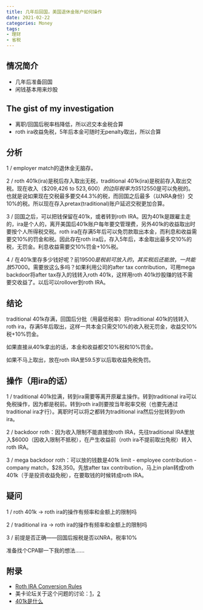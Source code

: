 ```yaml
---
title: 几年后回国，美国退休金账户如何操作
date: 2021-02-22
categories: Money
tags:
- 理财
- 省税
---
```


## 情况简介

- 几年后准备回国
- 闲钱基本用来炒股



## The gist of my investigation

- 离职/回国后税率档降低，所以迟交本金税合算
- roth ira收益免税，5年后本金可随时无penalty取出，所以合算



## 分析

1 / employer match的退休金无脑存。

2 / roth 401k(ira)是税后存入取出无税，traditional 401k(ira)是税前存入取出交税。现在收入（$209,426 to $523,600）的边际税率为35%+9.3%。而回国后税务身份转为NRA税率为10%，并且回国那年若以RA报税，前$12550是可以免税的。也就是说如果现在交税最多要交44.3%的税，而回国之后最多（以NRA身份）交10%的税。所以现在存入pretax(traditional)账户延迟交税更加合算。

3 / 回国之后，可以把钱保留在401k，或者转到roth IRA。因为401k是跟雇主走的，ira是个人的，离开美国后401k账户每年要交管理费，另外401k的收益取出时要按个人所得税交税。roth ira在存满5年后可以免罚款取出本金，而利息和收益需要交10%的罚金和税。因此存在roth ira后，存入5年后，本金取出最多交10%的税，无罚金。利息收益需要交10%罚金+10%税。

4 / 在401k里存多少钱好呢？前$19500是税前可放入的，其实税后还能放，一共能放$57000。需要放这么多吗？如果利用公司的after tax contribution，可用mega backdoor将after tax存入的钱转入roth 401k，这样用roth 401k炒股赚的钱不需要交收益了。以后可以rollover到roth IRA。



## 结论

traditional 401k存满，回国后分批（用最低税率）将traditional 401k的钱转入roth ira，存满5年后取出，这样一共本金只需交10%的收入税无罚金，收益交10%税+10%罚金。

如果直接从401k拿出的话，本金和收益都交10%税和10%罚金。

如果不马上取出，放在roth IRA里59.5岁以后取收益免税免罚。



## 操作（用ira的话）

1 / traditional 401k拉满，转到ira需要等离开原雇主操作。转到traditional ira可以免税操作，因为都是税前。转到roth ira则要按当年税率交税（也要先通过traditional ira才行）。离职时可以将之都转为traditional ira然后分批转到roth ira。

2 / backdoor roth：因为收入限制不能直接放roth IRA，先往traditional IRA里放入$6000（因收入限制不抵税），在产生收益前（roth ira不提前取出免税）转入roth IRA。

3 / mega backdoor roth：可以放的钱数是401k limit - employee contribution - company match，$28,350。先放after tax contribution，马上in plan转成roth 401k（于是投资收益免税），在要取钱的时候转成roth IRA。



## 疑问

1 / roth 401k -> roth ira的操作有频率和金额上的限制吗

2 / traditional ira -> roth ira的操作有频率和金额上的限制吗

3 / 前提是否正确——回国后报税是否以NRA，税率10%

准备找个CPA聊一下我的想法……



## 附录

- [Roth IRA Conversion Rules](https://www.investopedia.com/roth-ira-conversion-rules-4770480)
- 美卡论坛关于这个问题的讨论：[1](https://forum.uscreditcardguide.com/t/topic/15852/19)，[2](https://forum.uscreditcardguide.com/t/topic/14645/11)
- [401k是什么](https://taxpanda.com/401k%E6%98%AF%E4%BB%80%E4%B9%88/)